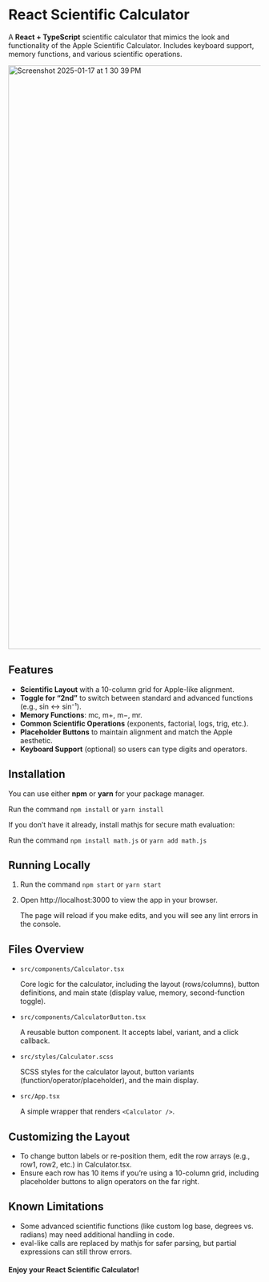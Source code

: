 # React Scientific Calculator

A **React + TypeScript** scientific calculator that mimics the look and functionality of the Apple Scientific Calculator. Includes keyboard support, memory functions, and various scientific operations.

<img width="1165" alt="Screenshot 2025-01-17 at 1 30 39 PM" src="https://github.com/user-attachments/assets/e46d62eb-9317-406b-b169-ec442b6308a2" />

## Features
- **Scientific Layout** with a 10-column grid for Apple-like alignment.
- **Toggle for “2nd”** to switch between standard and advanced functions (e.g., sin ↔ sin⁻¹).
- **Memory Functions**: mc, m+, m−, mr.
- **Common Scientific Operations** (exponents, factorial, logs, trig, etc.).
- **Placeholder Buttons** to maintain alignment and match the Apple aesthetic.
- **Keyboard Support** (optional) so users can type digits and operators.

## Installation

You can use either **npm** or **yarn** for your package manager.

  Run the command `npm install` or `yarn install`

If you don’t have it already, install mathjs for secure math evaluation:

  Run the command `npm install math.js` or `yarn add math.js`

## Running Locally
1. Run the command `npm start` or `yarn start`
2. Open http://localhost:3000 to view the app in your browser.
   
   The page will reload if you make edits, and you will see any lint errors in the console.

## Files Overview

- `src/components/Calculator.tsx`

  Core logic for the calculator, including the layout (rows/columns), button definitions, and main state (display value, memory, second-function toggle).

- `src/components/CalculatorButton.tsx`

  A reusable button component. It accepts label, variant, and a click callback.
  
- `src/styles/Calculator.scss`

  SCSS styles for the calculator layout, button variants (function/operator/placeholder), and the main display.

- `src/App.tsx`

   A simple wrapper that renders `<Calculator />`.


## Customizing the Layout
- To change button labels or re-position them, edit the row arrays (e.g., row1, row2, etc.) in Calculator.tsx.
- Ensure each row has 10 items if you’re using a 10-column grid, including placeholder buttons to align operators on the far right.

## Known Limitations
- Some advanced scientific functions (like custom log base, degrees vs. radians) may need additional handling in code.
- eval-like calls are replaced by mathjs for safer parsing, but partial expressions can still throw errors.



#### Enjoy your React Scientific Calculator!
